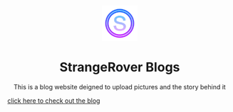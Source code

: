 <br />
<div align="center">
  <a href="https://github.com/kmvishnu625/blog">
    <img src="/static/assets/img/favicon.ico" alt="Logo" width="80" height="80">
  </a>

<h1 align="center">StrangeRover Blogs</h1>

  <p align="center">
   This is a blog website deigned to upload pictures and the story behind it
  </p>
</div>
<a href="https://strangeroverblogs.herokuapp.com/"  target=”_blank”>click here to check out the blog</a>
